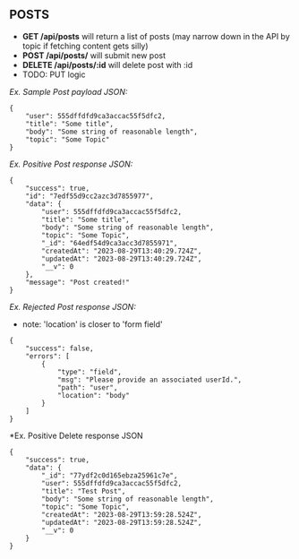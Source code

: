 ## POSTS
- **GET /api/posts** will return a list of posts (may narrow down in the API by topic if fetching content gets silly)
- **POST /api/posts/** will submit new post
- **DELETE /api/posts/:id** will delete post with :id
- TODO: PUT logic


*Ex. Sample Post payload JSON:*
```
{
    "user": 555dffdfd9ca3accac55f5dfc2,
    "title": "Some title",
    "body": "Some string of reasonable length",
    "topic": "Some Topic"
}

```

*Ex. Positive Post response JSON:*
```
{
    "success": true,
    "id": "7edf55d9cc2azc3d7855977",
    "data": {
        "user": 555dffdfd9ca3accac55f5dfc2,
        "title": "Some title",
        "body": "Some string of reasonable length",
        "topic": "Some Topic",
        "_id": "64edf54d9ca3acc3d7855971",
        "createdAt": "2023-08-29T13:40:29.724Z",
        "updatedAt": "2023-08-29T13:40:29.724Z",
        "__v": 0
    },
    "message": "Post created!"
}
```
*Ex. Rejected Post response JSON:*
- note: 'location' is closer to 'form field'
```
{
    "success": false,
    "errors": [
        {
            "type": "field",
            "msg": "Please provide an associated userId.",
            "path": "user",
            "location": "body"
        }
    ]
}
```
*Ex. Positive Delete response JSON
```
{
    "success": true,
    "data": {
        "_id": "77ydf2c0d165ebza25961c7e",
        "user": 555dffdfd9ca3accac55f5dfc2,
        "title": "Test Post",
        "body": "Some string of reasonable length",
        "topic": "Some Topic",
        "createdAt": "2023-08-29T13:59:28.524Z",
        "updatedAt": "2023-08-29T13:59:28.524Z",
        "__v": 0
    }
}
```
